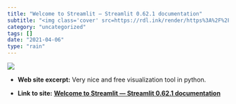 ```yaml
---
title: "Welcome to Streamlit — Streamlit 0.62.1 documentation"
subtitle: "<img class='cover' src=https://rdl.ink/render/https%3A%2F%2Fdocs.streamlit.io%2Fen%2Fstable>"
category: "uncategorized"
tags: []
date: "2021-04-06"
type: "rain"
---
```

<img class="cover" src=https://rdl.ink/render/https%3A%2F%2Fdocs.streamlit.io%2Fen%2Fstable>



* **Web site excerpt:** Very nice and free visualization tool in python.

* **Link to site:** **[Welcome to Streamlit — Streamlit 0.62.1 documentation](https://docs.streamlit.io/en/stable)**